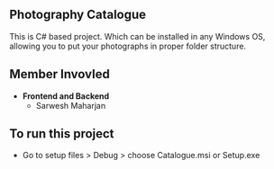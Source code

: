 ## Photography Catalogue

This is C# based project. Which can be installed in any Windows OS, allowing you to put your photographs in proper folder structure.

## Member Invovled

- **Frontend and Backend**
  - Sarwesh Maharjan

## To run this project

- Go to setup files > Debug > choose Catalogue.msi or Setup.exe
